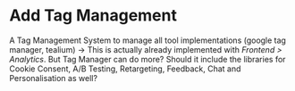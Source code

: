 # Add Tag Management

A Tag Management System to manage all tool implementations (google tag manager, tealium)
-> This is actually already implemented with *Frontend > Analytics*.
But Tag Manager can do more? Should it include the libraries for Cookie Consent, A/B Testing, Retargeting, Feedback, Chat and Personalisation as well?
